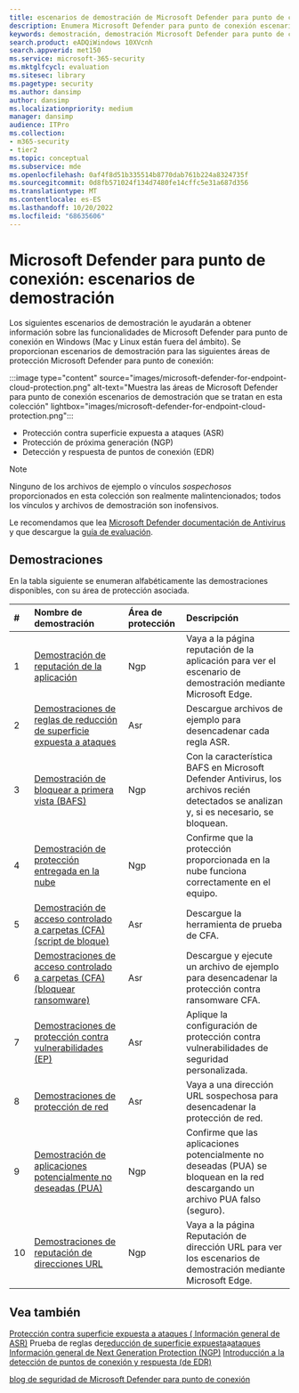 ```yaml
---
title: escenarios de demostración de Microsoft Defender para punto de conexión
description: Enumera Microsoft Defender para punto de conexión escenarios de demostración que puede ejecutar.
keywords: demostración, demostración Microsoft Defender para punto de conexión, demostración contra malware, protección entregada en la nube, Bloquear a primera vista (BAFS), aplicaciones potencialmente no deseadas (PUA), VDI de inteligencia de seguridad de Microsoft, seguridad de VDI, demostración de reglas de reducción de superficie expuesta a ataques (ASR), demostración de acceso controlado a carpetas, Protección contra vulnerabilidades de seguridad, Protección de red, Microsoft Defender SmartScreen, edge SmartScreen,
search.product: eADQiWindows 10XVcnh
search.appverid: met150
ms.service: microsoft-365-security
ms.mktglfcycl: evaluation
ms.sitesec: library
ms.pagetype: security
ms.author: dansimp
author: dansimp
ms.localizationpriority: medium
manager: dansimp
audience: ITPro
ms.collection:
- m365-security
- tier2
ms.topic: conceptual
ms.subservice: mde
ms.openlocfilehash: 0af4f8d51b335514b8770dab761b224a8324735f
ms.sourcegitcommit: 0d8fb571024f134d7480fe14cffc5e31a687d356
ms.translationtype: MT
ms.contentlocale: es-ES
ms.lasthandoff: 10/20/2022
ms.locfileid: "68635606"
---
```

<!--- v-jweston resumes authorship and ms.authorship appx April-May 2023 ---> 

# <a name="microsoft-defender-for-endpoint---demonstration-scenarios"></a>Microsoft Defender para punto de conexión: escenarios de demostración

Los siguientes escenarios de demostración le ayudarán a obtener información sobre las funcionalidades de Microsoft Defender para punto de conexión en Windows (Mac y Linux están fuera del ámbito). Se proporcionan escenarios de demostración para las siguientes áreas de protección Microsoft Defender para punto de conexión:

:::image type="content" source="images/microsoft-defender-for-endpoint-cloud-protection.png" alt-text="Muestra las áreas de Microsoft Defender para punto de conexión escenarios de demostración que se tratan en esta colección" lightbox="images/microsoft-defender-for-endpoint-cloud-protection.png":::

- Protección contra superficie expuesta a ataques (ASR)
- Protección de próxima generación (NGP)
- Detección y respuesta de puntos de conexión (EDR)

> [!NOTE]
> Ninguno de los archivos de ejemplo o vínculos _sospechosos_ proporcionados en esta colección son realmente malintencionados; todos los vínculos y archivos de demostración son inofensivos.
>
> Le recomendamos que lea [Microsoft Defender documentación de Antivirus](next-generation-protection.md) y que descargue la [guía de evaluación](evaluate-microsoft-defender-antivirus.md).

## <a name="demonstrations"></a>Demostraciones

En la tabla siguiente se enumeran alfabéticamente las demostraciones disponibles, con su área de protección asociada.

| # | Nombre de demostración | Área de protección | Descripción |
|:--|:---|:---|:---|
| 1 | [Demostración de reputación de la aplicación](defender-endpoint-demonstration-app-reputation.md) | Ngp | Vaya a la página reputación de la aplicación para ver el escenario de demostración mediante Microsoft Edge. |
| 2 | [Demostraciones de reglas de reducción de superficie expuesta a ataques](defender-endpoint-demonstration-attack-surface-reduction-rules.md) | Asr | Descargue archivos de ejemplo para desencadenar cada regla ASR. |
| 3 | [Demostración de bloquear a primera vista (BAFS)](defender-endpoint-demonstration-block-at-first-sight-bafs.md) | Ngp | Con la característica BAFS en Microsoft Defender Antivirus, los archivos recién detectados se analizan y, si es necesario, se bloquean. |
| 4 | [Demostración de protección entregada en la nube](defender-endpoint-demonstration-cloud-delivered-protection.md) | Ngp |  Confirme que la protección proporcionada en la nube funciona correctamente en el equipo. |
| 5 | [Demostración de acceso controlado a carpetas (CFA) (script de bloque)](defender-endpoint-demonstration-controlled-folder-access-test-tool.md) | Asr | Descargue la herramienta de prueba de CFA. |
| 6 | [Demostraciones de acceso controlado a carpetas (CFA) (bloquear ransomware)](defender-endpoint-demonstration-controlled-folder-access.md) | Asr | Descargue y ejecute un archivo de ejemplo para desencadenar la protección contra ransomware CFA. |
| 7  | [Demostraciones de protección contra vulnerabilidades (EP)](defender-endpoint-demonstration-exploit-protection.md) | Asr | Aplique la configuración de protección contra vulnerabilidades de seguridad personalizada. |
| 8  | [Demostraciones de protección de red](defender-endpoint-demonstration-network-protection.md) | Asr | Vaya a una dirección URL sospechosa para desencadenar la protección de red. |
| 9  | [Demostración de aplicaciones potencialmente no deseadas (PUA)](defender-endpoint-demonstration-potentially-unwanted-applications.md) | Ngp | Confirme que las aplicaciones potencialmente no deseadas (PUA) se bloquean en la red descargando un archivo PUA falso (seguro). |
| 10 | [Demostraciones de reputación de direcciones URL](defender-endpoint-demonstration-smartscreen-url-reputation.md) | Ngp | Vaya a la página Reputación de dirección URL para ver los escenarios de demostración mediante Microsoft Edge. |

## <a name="see-also"></a>Vea también

[Protección contra superficie expuesta a ataques \( Información general de ASR\)](overview-attack-surface-reduction.md) Prueba de reglas 
 de[reducción de superficie expuesta](attack-surface-reduction-rules-deployment-test.md)a[ataques Información general de Next Generation Protection \(NGP\)](next-generation-protection.md) [Introducción a la detección de puntos de conexión y respuesta \(de EDR\)](overview-endpoint-detection-response.md)



[blog de seguridad de Microsoft Defender para punto de conexión](https://www.microsoft.com/security/blog/microsoft-defender-for-endpoint/)
